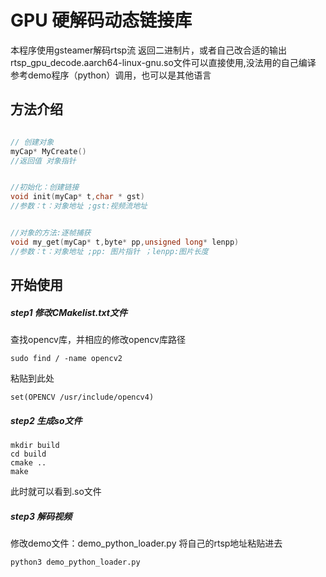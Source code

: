 # GPU 硬解码动态链接库
本程序使用gsteamer解码rtsp流
返回二进制片，或者自己改合适的输出
rtsp_gpu_decode.aarch64-linux-gnu.so文件可以直接使用,没法用的自己编译
参考demo程序（python）调用，也可以是其他语言

## 方法介绍
```cpp

// 创建对象
myCap* MyCreate()
//返回值 对象指针


//初始化：创建链接
void init(myCap* t,char * gst)
//参数：t：对象地址 ;gst:视频流地址


//对象的方法:逐帧捕获
void my_get(myCap* t,byte* pp,unsigned long* lenpp)
//参数：t：对象地址 ;pp: 图片指针 ；lenpp:图片长度
```
## 开始使用
##### step1 修改CMakelist.txt文件
查找opencv库，并相应的修改opencv库路径
```shell
sudo find / -name opencv2
```
粘贴到此处
```shell
set(OPENCV /usr/include/opencv4)
```
##### step2 生成so文件
```shell
mkdir build
cd build
cmake ..
make
```
此时就可以看到.so文件

##### step3 解码视频

修改demo文件：demo_python_loader.py
将自己的rtsp地址粘贴进去

```shell
python3 demo_python_loader.py
```
